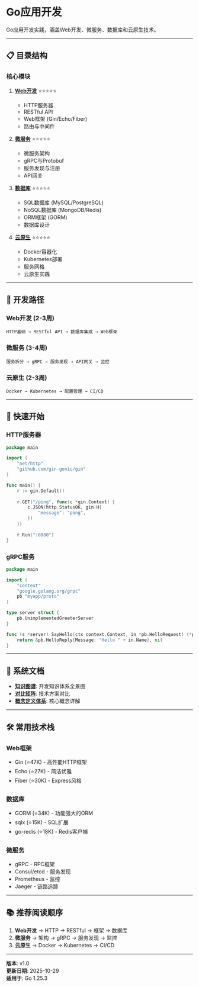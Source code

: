 ﻿# Go应用开发

Go应用开发实践，涵盖Web开发、微服务、数据库和云原生技术。

---

## 📋 目录结构

### 核心模块

1. **[Web开发](./web/README.md)** ⭐⭐⭐⭐⭐
   - HTTP服务器
   - RESTful API
   - Web框架 (Gin/Echo/Fiber)
   - 路由与中间件

2. **[微服务](./microservices/README.md)** ⭐⭐⭐⭐⭐
   - 微服务架构
   - gRPC与Protobuf
   - 服务发现与注册
   - API网关

3. **[数据库](./database/README.md)** ⭐⭐⭐⭐⭐
   - SQL数据库 (MySQL/PostgreSQL)
   - NoSQL数据库 (MongoDB/Redis)
   - ORM框架 (GORM)
   - 数据库设计

4. **[云原生](./cloud-native/README.md)** ⭐⭐⭐⭐⭐
   - Docker容器化
   - Kubernetes部署
   - 服务网格
   - 云原生实践

---

## 🎯 开发路径

### Web开发 (2-3周)
```
HTTP基础 → RESTful API → 数据库集成 → Web框架
```

### 微服务 (3-4周)
```
服务拆分 → gRPC → 服务发现 → API网关 → 监控
```

### 云原生 (2-3周)
```
Docker → Kubernetes → 配置管理 → CI/CD
```

---

## 🚀 快速开始

### HTTP服务器

```go
package main

import (
    "net/http"
    "github.com/gin-gonic/gin"
)

func main() {
    r := gin.Default()
    
    r.GET("/ping", func(c *gin.Context) {
        c.JSON(http.StatusOK, gin.H{
            "message": "pong",
        })
    })
    
    r.Run(":8080")
}
```

### gRPC服务

```go
package main

import (
    "context"
    "google.golang.org/grpc"
    pb "myapp/proto"
)

type server struct {
    pb.UnimplementedGreeterServer
}

func (s *server) SayHello(ctx context.Context, in *pb.HelloRequest) (*pb.HelloReply, error) {
    return &pb.HelloReply{Message: "Hello " + in.Name}, nil
}
```

---

## 📖 系统文档

- **[知识图谱](./00-知识图谱.md)**: 开发知识体系全景图
- **[对比矩阵](./00-对比矩阵.md)**: 技术方案对比
- **[概念定义体系](./00-概念定义体系.md)**: 核心概念详解

---

## 🛠️ 常用技术栈

### Web框架
- Gin (⭐47K) - 高性能HTTP框架
- Echo (⭐27K) - 简洁优雅
- Fiber (⭐30K) - Express风格

### 数据库
- GORM (⭐34K) - 功能强大的ORM
- sqlx (⭐15K) - SQL扩展
- go-redis (⭐18K) - Redis客户端

### 微服务
- gRPC - RPC框架
- Consul/etcd - 服务发现
- Prometheus - 监控
- Jaeger - 链路追踪

---

## 📚 推荐阅读顺序

1. **Web开发** → HTTP → RESTful → 框架 → 数据库
2. **微服务** → 架构 → gRPC → 服务发现 → 监控
3. **云原生** → Docker → Kubernetes → CI/CD

---

**版本**: v1.0  
**更新日期**: 2025-10-29  
**适用于**: Go 1.25.3

